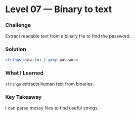 # Level 07 — Binary to text

### Challenge
Extract readable text from a binary file to find the password.

### Solution
```bash
strings data.txt | grep password
```

### What I Learned
`strings` extracts human text from binaries.

### Key Takeaway
I can parse messy files to find useful strings.
